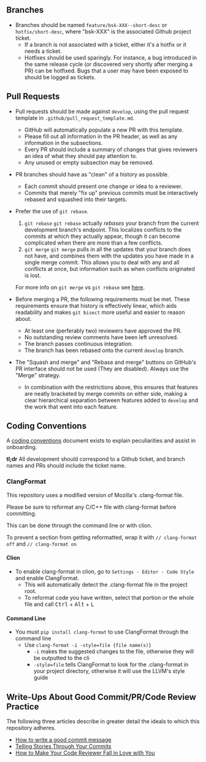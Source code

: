 ## Branches

-   Branches should be named `feature/bsk-XXX--short-desc` or `hotfix/short-desc`, where "bsk-XXX" is the associated 
    Github project ticket.
    -   If a branch is not associated with a ticket, either it's a hotfix or it needs a ticket.
    -   Hotfixes should be used sparingly. For instance, a bug introduced in the same release cycle 
    (or discovered very shortly after merging a PR) can be hotfixed. Bugs that a user may have been exposed to should 
    be logged as tickets.

## Pull Requests

-   Pull requests should be made against `develop`, using the pull request template in `.github/pull_request_template.md`.
    
    -   GitHub will automatically populate a new PR with this template.
    -   Please fill out all information in the PR header, as well as any information in the subsections.
    -   Every PR should include a summary of changes that gives reviewers an idea of what they should pay attention to.
    -   Any unused or empty subsection may be removed.
-   PR branches should have as "clean" of a history as possible.
    -   Each commit should present one change or idea to a reviewer.
    -   Commits that merely "fix up" previous commits must be interactively rebased and squashed into their targets.
-   Prefer the use of `git rebase`.
    
    1.  `git rebase` `git rebase` actually _rebases_ your branch from the current development branch's endpoint. This 
    localizes conflicts to the commits at which they actually appear, though it can become complicated when there are 
    more than a few conflicts.
    2.  `git merge` `git merge` pulls in all the updates that your branch does not have, and combines them with the 
    updates you have made in a single merge commit. This allows you to deal with any and all conflicts at once, but 
    information such as when conflicts originated is lost.
    
    For more info on `git merge` vs `git rebase` see [here](https://www.atlassian.com/git/tutorials/merging-vs-rebasing).
    
-   Before merging a PR, the following requirements must be met. These requirements ensure that history is effectively 
linear, which aids readability and makes `git bisect` more useful and easier to reason about.
    
    -   At least one (perferably two) reviewers have approved the PR.
    -   No outstanding review comments have been left unresolved.
    -   The branch passes continuous integration.
    -   The branch has been rebased onto the current `develop` branch.
-   The "Squash and merge" and "Rebase and merge" buttons on GitHub's PR interface should not be used (They are 
disabled). Always use the "Merge" strategy.
    -   In combination with the restrictions above, this ensures that features are neatly bracketed by merge commits 
    on either side, making a clear hierarchical separation between features added to `develop` and the work that went 
    into each feature.

## Coding Conventions

A [coding conventions](https://hanspeterschaub.info/basilisk/Support/Developer/CodingGuidlines.html) document exists to 
explain peculiarities and assist in onboarding.

**tl;dr** All development should correspond to a Github ticket, and branch names and PRs should include the ticket name.

### ClangFormat

This repository uses a modified version of Mozilla's .clang-format file.

Please be sure to reformat any C/C++ file with clang-format before committing.

This can be done through the command line or with clion.

To prevent a section from getting reformatted, wrap it with ```// clang-format off``` and ```// clang-format on```

#### Clion

* To enable clang-format in clion, go to ```Settings - Editor - Code Style``` and enable ClangFormat.
    * This will automatically detect the .clang-format file in the project root.
    * To reformat code you have written, select that portion or the whole file
      and call <kbd>Ctrl</kbd> + <kbd>Alt</kbd> + <kbd>L</kbd>

#### Command Line

* You must ```pip install clang-format``` to use ClangFormat through the command line
    * Use ```clang-format -i -style=file {file name(s)}```
        * ```-i``` makes the suggested changes to the file, otherwise they will be outputted to the cli
        * ```-style=file``` tells ClangFormat to look for the .clang-format in your project directory,
          otherwise it will use the LLVM's style guide

## Write-Ups About Good Commit/PR/Code Review Practice

The following three articles describe in greater detail the ideals to which this repository adheres.

-   [How to write a good commit message](https://chris.beams.io/posts/git-commit/)
-   [Telling Stories Through Your Commits](https://blog.mocoso.co.uk/talks/2015/01/12/telling-stories-through-your-commits/)
-   [How to Make Your Code Reviewer Fall in Love with You](https://mtlynch.io/code-review-love/)